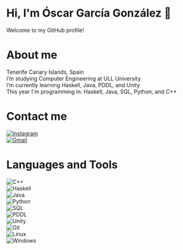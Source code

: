 # Hi, I'm Óscar García González 👋  
Welcome to my GitHub profile!

# About me  
Tenerife Canary Islands, Spain  
I’m studying Computer Engineering at ULL University  
I’m currently learning Haskell, Java, PDDL, and Unity  
This year I'm programming in: Haskell, Java, SQL, Python, and C++  

# Contact me  
[![Instagram](https://img.shields.io/badge/Instagram-E4405F?style=flat&logo=instagram&logoColor=white)](https://instagram.com/oscargg05)  
[![Gmail](https://img.shields.io/badge/Gmail-D14836?style=flat&logo=gmail&logoColor=white)](oscargg003@gmail.com)  

# Languages and Tools  
![C++](https://img.shields.io/badge/C++-00599C?style=flat&logo=c%2B%2B&logoColor=white)  
![Haskell](https://img.shields.io/badge/Haskell-5D4F85?style=flat&logo=haskell&logoColor=white)  
![Java](https://img.shields.io/badge/Java-007396?style=flat&logo=java&logoColor=white)  
![Python](https://img.shields.io/badge/Python-3776AB?style=flat&logo=python&logoColor=white)  
![SQL](https://img.shields.io/badge/SQL-4479A1?style=flat&logo=mysql&logoColor=white)  
![PDDL](https://img.shields.io/badge/PDDL-FF6F61?style=flat)  
![Unity](https://img.shields.io/badge/Unity-100000?style=flat&logo=unity&logoColor=white)  
![Git](https://img.shields.io/badge/Git-F05032?style=flat&logo=git&logoColor=white)  
![Linux](https://img.shields.io/badge/Linux-FCC624?style=flat&logo=linux&logoColor=black)  
![Windows](https://img.shields.io/badge/Windows-0078D6?style=flat&logo=windows&logoColor=white)  

